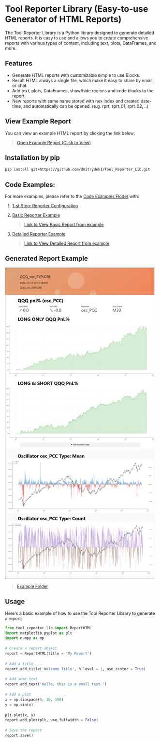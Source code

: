 # Tool Reporter Library (Easy-to-use Generator of HTML Reports)

The Tool Reporter Library is a Python library designed to generate detailed HTML reports. It is easy to use and allows you to create comprehensive reports with various types of content, including text, plots, DataFrames, and more.

## Features
- Generate HTML reports with customizable simple to use Blocks.
- Result HTML always a single file, which make it easy to share by email, or chat.
- Add text, plots, DataFrames, show/hide regions and code blocks to the report.
- New reports with same name stored with nex index and created date-time, and automatically can be opened. (e.g. rprt, rprt_01, rprt_02, ..)

## View Example Report
You can view an example HTML report by clicking the link below:

> [Open Example Report (Click to View)](https://dmitrydnk1.github.io/Tool_Reporter_Lib/assets/QQQ_osc_EXPLORE.html)

## Installation by pip

```bash
pip install git+https://github.com/dmitrydnk1/Tool_Reporter_Lib.git
```

## Code Examples:
For more examples, please refer to the [Code Examples Floder](examples/) with:

1. [1-st Step: Reporter Configuration](examples/1-step_initial_CFG_setup.py)

2. [Basic Reporter Example](examples/basic_report_generation.py)
    
    > [Link to View Basic Report from example](https://dmitrydnk1.github.io/Tool_Reporter_Lib/assets/basic_report_(0001).html)

3. [Detailed Reporter Example](examples/detailed_report_eneration.py)
    
    > [Link to View Detailed Report from example](https://dmitrydnk1.github.io/Tool_Reporter_Lib/assets/my_report_(0015).html)


## Generated Report Example
![Report Example](assets/reporter_exmpl.png)


> [Example Folder](assets/)

## Usage
Here's a basic example of how to use the Tool Reporter Library to generate a report:

```python
from tool_reporter_lib import ReportHTML
import matplotlib.pyplot as plt
import numpy as np

# Create a report object
report = ReportHTML(title = 'My Report')

# Add a title
report.add_title('Welcome Title', h_level = 1, use_center = True)

# Add some text
report.add_text('Hello, this is a small text.')

# Add a plot
x = np.linspace(0, 10, 100)
y = np.sin(x)

plt.plot(x, y)
report.add_plot(plt, use_fullwidth = False)

# Save the report
report.save()
```